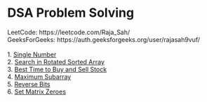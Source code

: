 <h1>DSA Problem Solving</h1>
LeetCode: https://leetcode.com/Raja_Sah/
<br>
GeeksForGeeks: https://auth.geeksforgeeks.org/user/rajasah9vuf/
<br><br>
1. <a href="https://leetcode.com/submissions/detail/1106739409/">Single Number</a>
<br>
2. <a href="https://leetcode.com/submissions/detail/1106747949/">Search in Rotated Sorted Array</a> 
<br>
3. <a href="https://leetcode.com/submissions/detail/1108068918/">Best Time to Buy and Sell Stock</a> 
<br>
4. <a href="https://leetcode.com/submissions/detail/1108080964/">Maximum Subarray</a> 
<br>
5. <a href="https://leetcode.com/submissions/detail/1108113939/">Reverse Bits</a> 
<br>
6. <a href="https://leetcode.com/submissions/detail/1108655723/">Set Matrix Zeroes</a> 
<br>



